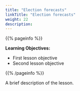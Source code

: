 ```yaml
---
title: "Election forecasts"
linkTitle: "Election forecasts"
weight: 22
description:
---
```


{{% pageinfo %}}

**Learning Objectives:**
* First lesson objective
* Second lesson objective

{{% /pageinfo %}}

A brief description of the lesson.
